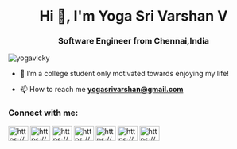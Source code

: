 <h1 align="center">Hi 👋, I'm Yoga Sri Varshan V</h1>
<h3 align="center">Software Engineer from Chennai,India</h3>

<p align="left"> <img src="https://komarev.com/ghpvc/?username=yogavicky&label=Profile%20views&color=0e75b6&style=flat" alt="yogavicky" /> </p>

- 👯 I’m a college student only motivated towards enjoying my life!

- 📫 How to reach me **yogasrivarshan@gmail.com**

<h3 align="left">Connect with me:</h3>
<p align="left">
<a href="https://codepen.io/https://www.google.com/url?sa=t&rct=j&q=&esrc=s&source=web&cd=&cad=rja&uact=8&ved=2ahukewjh_q6wg8jvahuqccskhrq-cteqfjaaegqibbad&url=https%3a%2f%2fcodepen.io%2fyogavicky%2fpens%2fforked&usg=aovvaw0bjgaotcjxu4ypbwvphp7r" target="blank"><img align="center" src="https://cdn.jsdelivr.net/npm/simple-icons@3.0.1/icons/codepen.svg" alt="https://www.google.com/url?sa=t&rct=j&q=&esrc=s&source=web&cd=&cad=rja&uact=8&ved=2ahukewjh_q6wg8jvahuqccskhrq-cteqfjaaegqibbad&url=https%3a%2f%2fcodepen.io%2fyogavicky%2fpens%2fforked&usg=aovvaw0bjgaotcjxu4ypbwvphp7r" height="30" width="40" /></a>
<a href="https://dev.to/https://yoga2001.ml" target="blank"><img align="center" src="https://cdn.jsdelivr.net/npm/simple-icons@3.0.1/icons/dev-dot-to.svg" alt="https://yoga2001.ml" height="30" width="40" /></a>
<a href="https://linkedin.com/in/https://www.google.com/url?sa=t&rct=j&q=&esrc=s&source=web&cd=&cad=rja&uact=8&ved=2ahukewin4ltvgsjvahxzun0khwowduuqfjaaegqibbad&url=https%3a%2f%2fin.linkedin.com%2fin%2fyoga-sri-varshan-v-154274168&usg=aovvaw2nmyfv9k7tw34u7lf5mcjc" target="blank"><img align="center" src="https://cdn.jsdelivr.net/npm/simple-icons@3.0.1/icons/linkedin.svg" alt="https://www.google.com/url?sa=t&rct=j&q=&esrc=s&source=web&cd=&cad=rja&uact=8&ved=2ahukewin4ltvgsjvahxzun0khwowduuqfjaaegqibbad&url=https%3a%2f%2fin.linkedin.com%2fin%2fyoga-sri-varshan-v-154274168&usg=aovvaw2nmyfv9k7tw34u7lf5mcjc" height="30" width="40" /></a>
<a href="https://instagram.com/https://www.instagram.com/im_yoga_2001/" target="blank"><img align="center" src="https://cdn.jsdelivr.net/npm/simple-icons@3.0.1/icons/instagram.svg" alt="https://www.instagram.com/im_yoga_2001/" height="30" width="40" /></a>
<a href="https://www.codechef.com/users/https://www.codechef.com/users/yoga2001" target="blank"><img align="center" src="https://cdn.jsdelivr.net/npm/simple-icons@3.1.0/icons/codechef.svg" alt="https://www.codechef.com/users/yoga2001" height="30" width="40" /></a>
<a href="https://www.hackerrank.com/https://www.hackerrank.com/yogavicky" target="blank"><img align="center" src="https://cdn.jsdelivr.net/npm/simple-icons@3.0.1/icons/hackerrank.svg" alt="https://www.hackerrank.com/yogavicky" height="30" width="40" /></a>
<a href="https://codeforces.com/profile/https://www.google.com/url?sa=t&rct=j&q=&esrc=s&source=web&cd=&cad=rja&uact=8&ved=2ahukewin4ltvgsjvahxzun0khwowduuqfjaiegqibrad&url=https%3a%2f%2fcodeforces.com%2fprofile%2fyogavicky&usg=aovvaw0uyreqqtsh46zw14j2hbqe" target="blank"><img align="center" src="https://cdn.jsdelivr.net/npm/simple-icons@3.0.1/icons/codeforces.svg" alt="https://www.google.com/url?sa=t&rct=j&q=&esrc=s&source=web&cd=&cad=rja&uact=8&ved=2ahukewin4ltvgsjvahxzun0khwowduuqfjaiegqibrad&url=https%3a%2f%2fcodeforces.com%2fprofile%2fyogavicky&usg=aovvaw0uyreqqtsh46zw14j2hbqe" height="30" width="40" /></a>
</p>


